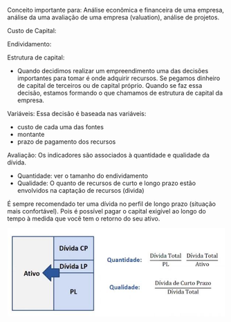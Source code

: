 Conceito importante para: Análise econômica e financeira de uma empresa, análise da uma avaliação de uma empresa (valuation), análise de projetos.
 
Custo de Capital:

Endividamento:
 
Estrutura de capital:
- Quando decidimos realizar um empreendimento uma das decisões importantes para tomar é onde adquirir recursos. Se pegamos dinheiro de capital de terceiros ou de capital próprio. Quando se faz essa decisão, estamos formando o que chamamos de estrutura de capital da empresa.

Variáveis:
Essa decisão é baseada nas variáveis:
- custo de cada uma das fontes
- montante
- prazo de pagamento dos recursos

Avaliação:
Os indicadores são associados à quantidade e qualidade da dívida.
- Quantidade: ver o tamanho do endividamento
- Qualidade: O quanto de recursos de curto e longo prazo estão envolvidos na captação de recursos (divida)
 
É sempre recomendado ter uma dívida no perfil de longo prazo (situação mais confortável). Pois é possível pagar o capital exigível ao longo do tempo à medida que você tem o retorno do seu ativo.

<img src="../.assets/indQuatQual.JPG">
